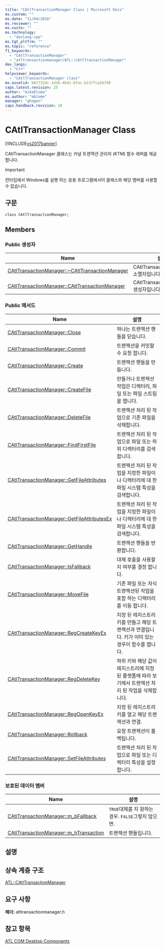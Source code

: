 ```yaml
---
title: "CAtlTransactionManager Class | Microsoft Docs"
ms.custom: ""
ms.date: "11/04/2016"
ms.reviewer: ""
ms.suite: ""
ms.technology: 
  - "devlang-cpp"
ms.tgt_pltfrm: ""
ms.topic: "reference"
f1_keywords: 
  - "CAtlTransactionManager"
  - "atltransactionmanager/ATL::CAtlTransactionManager"
dev_langs: 
  - "C++"
helpviewer_keywords: 
  - "CAtlTransactionManager class"
ms.assetid: b01732dc-1d16-4b42-bfac-b137fca2b740
caps.latest.revision: 25
author: "mikeblome"
ms.author: "mblome"
manager: "ghogen"
caps.handback.revision: 28
---
```

# CAtlTransactionManager Class
[!INCLUDE[vs2017banner](../../assembler/inline/includes/vs2017banner.md)]

CAtlTransactionManager 클래스는 커널 트랜잭션 관리자 \(KTM\) 함수 래퍼를 제공합니다.  
  
> [!IMPORTANT]
>  런타임에서 Windows를 실행 하는 응용 프로그램에서이 클래스와 해당 멤버를 사용할 수 없습니다.  
  
## 구문  
  
```  
class CAtlTransactionManager;  
```  
  
## Members  
  
### Public 생성자  
  
|Name|설명|  
|----------|--------|  
|[CAtlTransactionManager::~CAtlTransactionManager](../Topic/CAtlTransactionManager::~CAtlTransactionManager.md)|CAtlTransactionManager 소멸자입니다.|  
|[CAtlTransactionManager::CAtlTransactionManager](../Topic/CAtlTransactionManager::CAtlTransactionManager.md)|CAtlTransactionManager 생성자입니다.|  
  
### Public 메서드  
  
|Name|설명|  
|----------|--------|  
|[CAtlTransactionManager::Close](../Topic/CAtlTransactionManager::Close.md)|하나는 트랜잭션 핸들을 닫습니다.|  
|[CAtlTransactionManager::Commit](../Topic/CAtlTransactionManager::Commit.md)|트랜잭션을 커밋할 수 요청 합니다.|  
|[CAtlTransactionManager::Create](../Topic/CAtlTransactionManager::Create.md)|트랜잭션 핸들을 만듭니다.|  
|[CAtlTransactionManager::CreateFile](../Topic/CAtlTransactionManager::CreateFile.md)|만들거나 트랜잭션 작업은 디렉터리, 파일 또는 파일 스트림을 엽니다.|  
|[CAtlTransactionManager::DeleteFile](../Topic/CAtlTransactionManager::DeleteFile.md)|트랜잭션 처리 된 작업으로 기존 파일을 삭제합니다.|  
|[CAtlTransactionManager::FindFirstFile](../Topic/CAtlTransactionManager::FindFirstFile.md)|트랜잭션 처리 된 작업으로 파일 또는 하위 디렉터리를 검색합니다.|  
|[CAtlTransactionManager::GetFileAttributes](../Topic/CAtlTransactionManager::GetFileAttributes.md)|트랜잭션 처리 된 작업을 지정한 파일이 나 디렉터리에 대 한 파일 시스템 특성을 검색합니다.|  
|[CAtlTransactionManager::GetFileAttributesEx](../Topic/CAtlTransactionManager::GetFileAttributesEx.md)|트랜잭션 처리 된 작업을 지정한 파일이 나 디렉터리에 대 한 파일 시스템 특성을 검색합니다.|  
|[CAtlTransactionManager::GetHandle](../Topic/CAtlTransactionManager::GetHandle.md)|트랜잭션 핸들을 반환합니다.|  
|[CAtlTransactionManager::IsFallback](../Topic/CAtlTransactionManager::IsFallback.md)|대체 호출을 사용할지 여부를 결정 합니다.|  
|[CAtlTransactionManager::MoveFile](../Topic/CAtlTransactionManager::MoveFile.md)|기존 파일 또는 자식 트랜잭션된 작업을 포함 하는 디렉터리를 이동 합니다.|  
|[CAtlTransactionManager::RegCreateKeyEx](../Topic/CAtlTransactionManager::RegCreateKeyEx.md)|지정 된 레지스트리 키를 만들고 해당 트랜잭션과 연결입니다.  키가 이미 있는 경우이 함수를 엽니다.|  
|[CAtlTransactionManager::RegDeleteKey](../Topic/CAtlTransactionManager::RegDeleteKey.md)|하위 키와 해당 값이 레지스트리에 지정 된 플랫폼에 따라 보기에서 트랜잭션 처리 된 작업을 삭제합니다.|  
|[CAtlTransactionManager::RegOpenKeyEx](../Topic/CAtlTransactionManager::RegOpenKeyEx.md)|지정 된 레지스트리 키를 열고 해당 트랜잭션과 연결.|  
|[CAtlTransactionManager::Rollback](../Topic/CAtlTransactionManager::Rollback.md)|요청 트랜잭션이 롤백됩니다.|  
|[CAtlTransactionManager::SetFileAttributes](../Topic/CAtlTransactionManager::SetFileAttributes.md)|트랜잭션 처리 된 작업으로 파일 또는 디렉터리 특성을 설정합니다.|  
  
### 보호된 데이터 멤버  
  
|Name|설명|  
|----------|--------|  
|[CAtlTransactionManager::m\_bFallback](../Topic/CAtlTransactionManager::m_bFallback.md)|`TRUE`대체를 지 원하는 경우.  `FALSE`그렇지 않으면.|  
|[CAtlTransactionManager::m\_hTransaction](../Topic/CAtlTransactionManager::m_hTransaction.md)|트랜잭션 핸들입니다.|  
  
## 설명  
  
## 상속 계층 구조  
 [ATL::CAtlTransactionManager](../../atl/reference/catltransactionmanager-class.md)  
  
## 요구 사항  
 **헤더:**  atltransactionmanager.h  
  
## 참고 항목  
 [ATL COM Desktop Components](../../atl/atl-com-desktop-components.md)